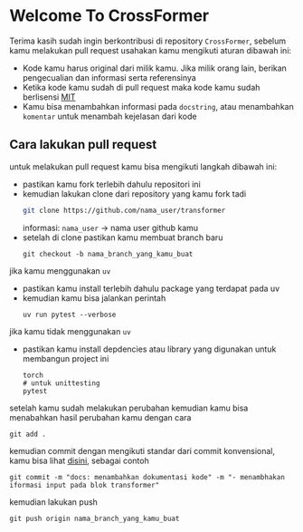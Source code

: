 # Welcome To CrossFormer

Terima kasih sudah ingin berkontribusi di repository `CrossFormer`, sebelum kamu melakukan pull request usahakan kamu mengikuti aturan dibawah ini:
- Kode kamu harus original dari milik kamu. Jika milik orang lain, berikan pengecualian dan informasi serta referensinya
- Ketika kode kamu sudah di pull request maka kode kamu sudah berlisensi [MIT](LICENSE)
- Kamu bisa menambahkan informasi pada `docstring`, atau menambahkan `komentar` untuk menambah kejelasan dari kode

## Cara lakukan pull request

untuk melakukan pull request kamu bisa mengikuti langkah dibawah ini:

- pastikan kamu fork terlebih dahulu repositori ini
- kemudian lakukan clone dari repository yang kamu fork tadi
    ```bash
    git clone https://github.com/nama_user/transformer
    ```
    informasi: ``nama_user`` -> nama user github kamu
- setelah di clone pastikan kamu membuat branch baru
    ```
    git checkout -b nama_branch_yang_kamu_buat
    ```

jika kamu menggunakan ``uv``
- pastikan kamu install terlebih dahulu package yang terdapat pada uv
- kemudian kamu bisa jalankan perintah
    ```
    uv run pytest --verbose
    ```

jika kamu tidak menggunakan ``uv``
- pastikan kamu install depdencies atau library yang digunakan untuk membangun project ini
    ```
    torch
    # untuk unittesting
    pytest
    ```

setelah kamu sudah melakukan perubahan kemudian kamu bisa menabahkan hasil perubahan kamu dengan cara
```
git add .
```
kemudian commit dengan mengikuti standar dari commit konvensional, kamu bisa lihat [disini](https://www.conventionalcommits.org/en/v1.0.0/), sebagai contoh
```
git commit -m "docs: menambahkan dokumentasi kode" -m "- menambhakan iformasi input pada blok transformer"
```
kemudian lakukan push
```
git push origin nama_branch_yang_kamu_buat
```
